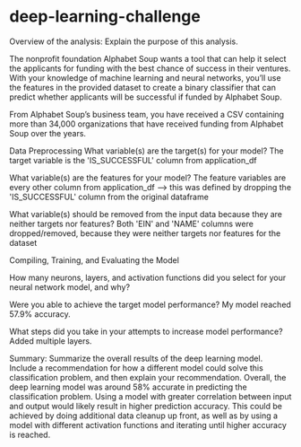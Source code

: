 # deep-learning-challenge
Overview of the analysis: Explain the purpose of this analysis.

The nonprofit foundation Alphabet Soup wants a tool that can help it select the applicants for funding with the best chance of success in their ventures. With your knowledge of machine learning and neural networks, you’ll use the features in the provided dataset to create a binary classifier that can predict whether applicants will be successful if funded by Alphabet Soup.

From Alphabet Soup’s business team, you have received a CSV containing more than 34,000 organizations that have received funding from Alphabet Soup over the years.


Data Preprocessing
What variable(s) are the target(s) for your model?
The target variable is the 'IS_SUCCESSFUL' column from application_df

What variable(s) are the features for your model?
The feature variables are every other column from application_df --> this was defined by dropping the 'IS_SUCCESSFUL' column from the original dataframe

What variable(s) should be removed from the input data because they are neither targets nor features?
Both 'EIN' and 'NAME' columns were dropped/removed, because they were neither targets nor features for the dataset



Compiling, Training, and Evaluating the Model

How many neurons, layers, and activation functions did you select for your neural network model, and why?


Were you able to achieve the target model performance?
My model reached 57.9% accuracy.

What steps did you take in your attempts to increase model performance?
Added multiple layers.

Summary: Summarize the overall results of the deep learning model. Include a recommendation for how a different model could solve this classification problem, and then explain your recommendation.
Overall, the deep learning model was around 58% accurate in predicting the classification problem. Using a model with greater correlation between input and output would likely result in higher prediction accuracy. This could be achieved by doing additional data cleanup up front, as well as by using a model with different activation functions and iterating until higher accuracy is reached.

